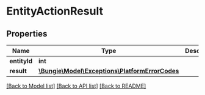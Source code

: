 # EntityActionResult

## Properties
Name | Type | Description | Notes
------------ | ------------- | ------------- | -------------
**entityId** | **int** |  | [optional] 
**result** | [**\Bungie\Model\Exceptions\PlatformErrorCodes**](PlatformErrorCodes.md) |  | [optional] 

[[Back to Model list]](../README.md#documentation-for-models) [[Back to API list]](../README.md#documentation-for-api-endpoints) [[Back to README]](../README.md)


